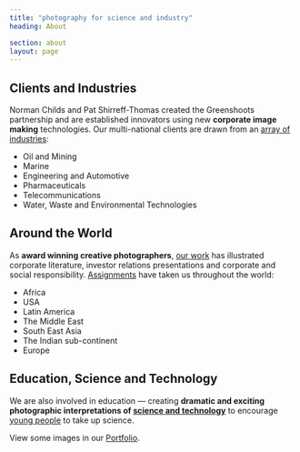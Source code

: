 ```yaml
---
title: "photography for science and industry"
heading: About

section: about
layout: page
---
```


<div class="row clearfix">
<div class="col-xs-12 col-sm-6 col-md-6">

<h2>Clients and Industries</h2>

<p>
Norman Childs and Pat Shirreff-Thomas created the Greenshoots partnership and are established innovators using new <strong>corporate image making</strong> technologies. Our multi-national clients are drawn from an <a href="../portfolio/industry/">array of industries</a>:
</p>

<ul class="small">
 <li>Oil and Mining</li>
 <li>Marine</li>
 <li>Engineering and Automotive</li>
 <li>Pharmaceuticals</li>
 <li>Telecommunications</li>
 <li>Water, Waste and Environmental Technologies</li>
</ul>

</div>
<div class="col-xs-12 col-sm-6 col-md-6">

<h2>Around the World</h2>
<p>
As <strong>award winning creative photographers</strong>, <a href="../portfolio/">our work</a> has illustrated corporate literature, investor relations presentations and corporate and social responsibility. <a href="../portfolio/natural-world/">Assignments</a> have taken us throughout the world:
</p>

<ul class="small">
    <li>Africa</li>
    <li>USA</li>
    <li>Latin America</li>
    <li>The Middle East</li>
    <li>South East Asia</li>
    <li>The Indian sub-continent</li>
    <li>Europe</li>
</ul>


</div>
</div>

<h2>Education, Science and Technology</h2>
<p>
We are also involved in education &mdash; creating <strong>dramatic and exciting photographic interpretations of <a href="../portfolio/science-technology/">science and technology</a></strong> to encourage <a href="../portfolio/people/">young people</a> to take up science.
</p>

<p>
View some images in our <a href="../portfolio/">Portfolio</a>.
</p>


